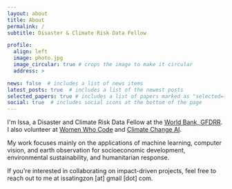 ```yaml
---
layout: about
title: About
permalink: /
subtitle: Disaster & Climate Risk Data Fellow

profile:
  align: left
  image: photo.jpg
  image_circular: true # crops the image to make it circular
  address: >

news: false  # includes a list of news items
latest_posts: true  # includes a list of the newest posts
selected_papers: true # includes a list of papers marked as "selected={true}"
social: true  # includes social icons at the bottom of the page
---
```


I'm Issa, a Disaster and Climate Risk Data Fellow at the <a href='https://www.gfdrr.org/en'>World Bank, GFDRR</a>. I also volunteer at <a href='https://www.womenwhocode.com/manila/about'>Women Who Code</a> and <a href='https://www.climatechange.ai/'>Climate Change AI</a>. 

My work focuses mainly on the applications of machine learning, computer vision, and earth observation for socioeconomic development, environmental sustainability, and humanitarian response. 

If you're interested in collaborating on impact-driven projects, feel free to reach out to me at issatingzon [at] gmail [dot] com.